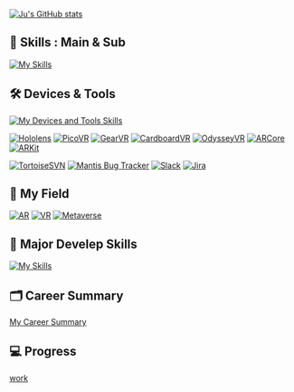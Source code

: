 [![Ju's GitHub stats](https://github-readme-stats-sigma-five.vercel.app/api?username=Pensive-dev&show_icons=true&count_private=true)](https://github.com/Pensive-dev/github-readme-stats)

## 💪 Skills : Main & Sub
[![My Skills](https://skillicons.dev/icons?i=cs,unity,unreal,java,py&perline=3)](https://skillicons.dev)

## 🛠️ Devices & Tools
[![My Devices and Tools Skills](https://skillicons.dev/icons?i=windows,androidstudio,apple,visualstudio,vscode,git,github,gitlab,figma,notion)](https://skillicons.dev)

[![Hololens](https://img.shields.io/badge/Hololens-00BFFF?style=for-the-badge&logoColor=white)](https://www.microsoft.com/ko-kr/hololens)
[![PicoVR](https://img.shields.io/badge/PicoVR-%23000000?style=for-the-badge&logoColor=white)](https://www.picoxr.com/kr)
[![GearVR](https://img.shields.io/badge/GearVR-%23091b3b?style=for-the-badge&logoColor=white)](https://gearvr.net/)
[![CardboardVR](https://img.shields.io/badge/Cardboard_VR-%23f7991e?style=for-the-badge&logoColor=white)](https://arvr.google.com/cardboard/)
[![OdysseyVR](https://img.shields.io/badge/Odyssey_VR-%23050147?style=for-the-badge&logoColor=white)](https://www.samsung.com/sec/support/model/XQ800ZAA-HC1KR/)
[![ARCore](https://img.shields.io/badge/ARCore-8181F7?style=for-the-badge&logoColor=white)](https://developers.google.com/ar?hl=ko)
[![ARKit](https://img.shields.io/badge/ARKit-0080FF?style=for-the-badge&logoColor=white)](https://developer.apple.com/kr/augmented-reality/arkit/)

[![TortoiseSVN](https://img.shields.io/badge/Tortoise_SVN-%231287B1?style=for-the-badge&logoColor=white)](https://tortoisesvn.net/)
[![Mantis Bug Tracker](https://img.shields.io/badge/Mantis_Bug_Tracker-%23088A08?style=for-the-badge&logoColor=white)](https://mantisbt.org/)
[![Slack](https://img.shields.io/badge/Slack-4A154B?style=for-the-badge&logo=Slack&logoColor=white)](https://slack.com/intl/ko-kr)
[![Jira](https://img.shields.io/badge/Jira-0052CC?style=for-the-badge&logo=Jira&logoColor=white)](https://www.atlassian.com/ko/software/jira/guides/getting-started/introduction)

## 🏢 My Field
[![AR](https://img.shields.io/badge/AR-00badb?style=for-the-badge&logoColor=white)](https://ko.wikipedia.org/wiki/%EC%A6%9D%EA%B0%95_%ED%98%84%EC%8B%A4)
[![VR](https://img.shields.io/badge/VR-1b6600?style=for-the-badge&logoColor=white)](https://ko.wikipedia.org/wiki/%EA%B0%80%EC%83%81_%ED%98%84%EC%8B%A4)
[![Metaverse](https://img.shields.io/badge/Metaverse-9F81F7?style=for-the-badge&logoColor=white)](https://ko.wikipedia.org/wiki/%EB%A9%94%ED%83%80%EB%B2%84%EC%8A%A4)

## 🏫 Major Develep Skills
[![My Skills](https://skillicons.dev/icons?i=html,css,mysql)](https://skillicons.dev)

## 🗂️ Career Summary
[My Career Summary](https://github.com/Pensive-dev/Pensive-dev/issues/4)

## 💻 Progress
[work](https://github.com/yjbae-sqa)
